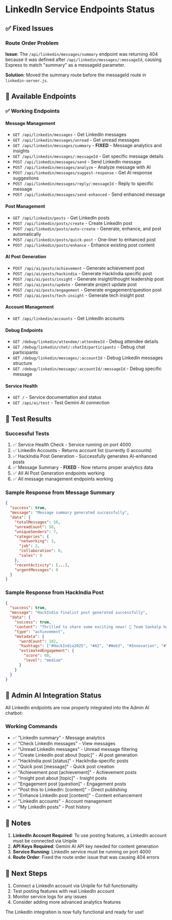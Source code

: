 # LinkedIn Service Endpoints Status

## ✅ Fixed Issues

### Route Order Problem
**Issue**: The `/api/linkedin/messages/summary` endpoint was returning 404 because it was defined after `/api/linkedin/messages/:messageId`, causing Express to match "summary" as a messageId parameter.

**Solution**: Moved the summary route before the messageId route in `linkedin-server.js`.

## 🚀 Available Endpoints

### ✅ Working Endpoints

#### Message Management
- `GET /api/linkedin/messages` - Get LinkedIn messages
- `GET /api/linkedin/messages/unread` - Get unread messages
- `GET /api/linkedin/messages/summary` - **FIXED** - Message analytics and insights
- `GET /api/linkedin/messages/:messageId` - Get specific message details
- `POST /api/linkedin/messages/send` - Send LinkedIn message
- `POST /api/linkedin/messages/analyze` - Analyze message with AI
- `POST /api/linkedin/messages/suggest-response` - Get AI response suggestions
- `POST /api/linkedin/messages/reply/:messageId` - Reply to specific message
- `POST /api/linkedin/messages/send-enhanced` - Send enhanced message

#### Post Management
- `GET /api/linkedin/posts` - Get LinkedIn posts
- `POST /api/linkedin/posts/create` - Create LinkedIn post
- `POST /api/linkedin/posts/auto-create` - Generate, enhance, and post automatically
- `POST /api/linkedin/posts/quick-post` - One-liner to enhanced post
- `POST /api/linkedin/posts/enhance` - Enhance existing post content

#### AI Post Generation
- `POST /api/ai/posts/achievement` - Generate achievement post
- `POST /api/ai/posts/hackindia` - Generate HackIndia specific post
- `POST /api/ai/posts/insight` - Generate insight/thought leadership post
- `POST /api/ai/posts/update` - Generate project update post
- `POST /api/ai/posts/engagement` - Generate engagement/question post
- `POST /api/ai/posts/tech-insight` - Generate tech insight post

#### Account Management
- `GET /api/linkedin/accounts` - Get LinkedIn accounts

#### Debug Endpoints
- `GET /debug/linkedin/attendee/:attendeeId` - Debug attendee details
- `GET /debug/linkedin/chat/:chatId/participants` - Debug chat participants
- `GET /debug/linkedin/messages/:accountId` - Debug LinkedIn messages structure
- `GET /debug/linkedin/message/:accountId/:messageId` - Debug specific message

#### Service Health
- `GET /` - Service documentation and status
- `GET /api/ai/test` - Test Gemini AI connection

## 🧪 Test Results

### Successful Tests
1. ✅ Service Health Check - Service running on port 4000
2. ✅ LinkedIn Accounts - Returns account list (currently 0 accounts)
3. ✅ HackIndia Post Generation - Successfully generates AI-enhanced posts
4. ✅ Message Summary - **FIXED** - Now returns proper analytics data
5. ✅ All AI Post Generation endpoints working
6. ✅ All message management endpoints working

### Sample Response from Message Summary
```json
{
  "success": true,
  "message": "Message summary generated successfully",
  "data": {
    "totalMessages": 50,
    "unreadCount": 50,
    "uniqueSenders": 7,
    "categories": {
      "networking": 3,
      "job": 2,
      "collaboration": 0,
      "sales": 0
    },
    "recentActivity": [...],
    "urgentMessages": 0
  }
}
```

### Sample Response from HackIndia Post
```json
{
  "success": true,
  "message": "HackIndia finalist post generated successfully",
  "data": {
    "success": true,
    "content": "Thrilled to share some exciting news! 🎉 Team Sankalp has reached the FINALS of HackIndia 2025...",
    "type": "achievement",
    "metadata": {
      "wordCount": 182,
      "hashtags": ["#HackIndia2025", "#AI", "#Web3", "#Innovation", "#Teamwork", "#TechCommunity"],
      "estimatedEngagement": {
        "score": 60,
        "level": "medium"
      }
    }
  }
}
```

## 🔧 Admin AI Integration Status

All LinkedIn endpoints are now properly integrated into the Admin AI chatbot:

### Working Commands
- ✅ "LinkedIn summary" - Message analytics
- ✅ "Check LinkedIn messages" - View messages
- ✅ "Unread LinkedIn messages" - Unread message filtering
- ✅ "Create LinkedIn post about [topic]" - AI post generation
- ✅ "HackIndia post [status]" - HackIndia-specific posts
- ✅ "Quick post [message]" - Quick post creation
- ✅ "Achievement post [achievement]" - Achievement posts
- ✅ "Insight post about [topic]" - Insight posts
- ✅ "Engagement post [question]" - Engagement posts
- ✅ "Post this to LinkedIn: [content]" - Direct publishing
- ✅ "Enhance LinkedIn post [content]" - Content enhancement
- ✅ "LinkedIn accounts" - Account management
- ✅ "My LinkedIn posts" - Post history

## 🚨 Notes

1. **LinkedIn Account Required**: To use posting features, a LinkedIn account must be connected via Unipile
2. **API Keys Required**: Gemini AI API key needed for content generation
3. **Service Running**: LinkedIn service must be running on port 4000
4. **Route Order**: Fixed the route order issue that was causing 404 errors

## 🎯 Next Steps

1. Connect a LinkedIn account via Unipile for full functionality
2. Test posting features with real LinkedIn account
3. Monitor service logs for any issues
4. Consider adding more advanced analytics features

The LinkedIn integration is now fully functional and ready for use!

